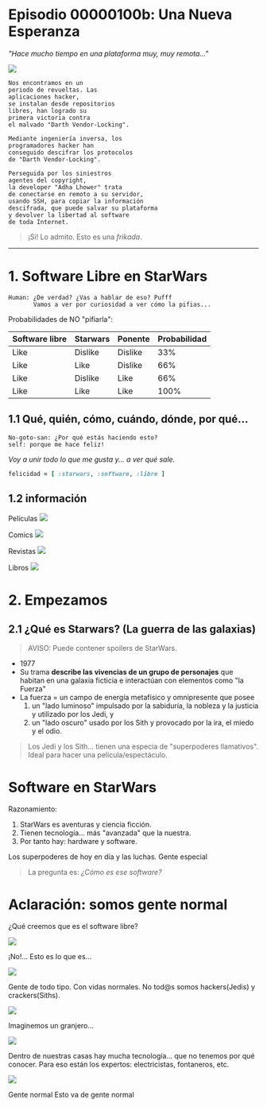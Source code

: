 

# Episodio 00000100b: Una Nueva Esperanza

_"Hace mucho tiempo en una plataforma muy, muy remota..."_

![](images/01-starwars/titulo.png)

```
Nos encontramos en un
periodo de revueltas. Las
aplicaciones hacker,
se instalan desde repositorios
libres, han logrado su
primera victoria contra
el malvado "Darth Vendor-Locking".

Mediante ingeniería inversa, los
programadores hacker han
conseguido descifrar los protocolos
de "Darth Vendor-Locking".

Perseguida por los siniestros
agentes del copyright,
la developer "Adha Lhower" trata
de conectarse en remoto a su servidor,
usando SSH, para copiar la información
descifrada, que puede salvar su plataforma
y devolver la libertad al software
de toda Internet.
```

> ¡Si! Lo admito. Esto es una _frikada_.

---

# 1. Software Libre en StarWars

```
Human: ¿De verdad? ¿Vas a hablar de eso? Pufff
       Vamos a ver por curiosidad a ver cómo la pifias...
```

Probabilidades de NO "pifiarla":

| Software libre | Starwars | Ponente | Probabilidad |
| -------------- | -------- | ------- | -------------|
| Like           | Dislike  | Dislike |  33%         |
| Like           | Like     | Dislike |  66%         |
| Like           | Dislike  | Like    |  66%         |
| Like           | Like     | Like    | 100%         |

## 1.1 Qué, quién, cómo, cuándo, dónde, por qué...

```
No-goto-san: ¿Por qué estás haciendo esto?
self: porque me hace feliz!
```

_Voy a unir todo lo que me gusta y... a ver qué sale._

```ruby
felicidad = [ :starwars, :software, :libre ]
```

## 1.2 información

Películas
![](images/01-starwars/peliculas.png)

Comics
![](images/01-starwars/comics.png)

Revistas
![](images/01-starwars/revistas.png)

Libros
![](images/01-starwars/libros.png)


# 2. Empezamos

## 2.1 ¿Qué es Starwars? (La guerra de las galaxias)

> AVISO: Puede contener spoilers de StarWars.

* 1977
* Su trama **describe las vivencias de un grupo de personajes** que habitan en una galaxia ficticia e interactúan con elementos como "la Fuerza"
* La fuerza = un campo de energía metafísico y omnipresente​ que posee
    1. un "lado luminoso" impulsado por la sabiduría, la nobleza y la justicia y utilizado por los Jedi, y
    2. un "lado oscuro" usado por los Sith y provocado por la ira, el miedo y el odio.

> Los Jedi y los Sith... tienen una especia de "superpoderes llamativos". Ideal para hacer una película/espectáculo.



# Software en StarWars


Razonamiento:
1. StarWars es aventuras y ciencia ficción.
2. Tienen tecnología... más "avanzada" que la nuestra.
3. Por tanto hay: hardware y software.


Los superpoderes de hoy en día y las luchas.
Gente especial




> La pregunta es: _¿Cómo es ese software?_


# Aclaración: somos gente normal

¿Qué creemos que es el software libre?

![](images/02-terminal.png)

¡No!... Esto es lo que es...

![](images/03-desktop.png)

Gente de todo tipo. Con vidas normales. No tod@s somos hackers(Jedis) y crackers(Siths).

![](images/04-razas.png)

Imaginemos un granjero...

![](images/05-granja.png)

Dentro de nuestras casas hay mucha tecnología... que no tenemos por qué conocer. Para eso están los expertos: electricistas, fontaneros, etc.

![](images/06-granja.png)




Gente normal
Esto va de gente normal
